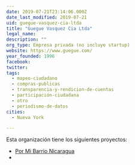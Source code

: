 ```yaml
---
date: 2019-07-21T23:14:06.000Z
date_last_modified: 2019-07-21
uid: guegue-vasquez-cia-ltda
title: "Guegue Vasquez Cia Ltda"
legal_name: 
description: ""
org_type: Empresa privada (no incluye startup)
website: https://www.guegue.com/
year_founded: 1996
facebook: 
twitter: 
tags:
  - mapeo-ciudadano
  - compras-publicas
  - transparencia-y-rendicion-de-cuentas
  - participación-ciudadana
  - otro
  - periodismo-de-datos
cities: 
  - Nueva York

---
```


Esta organización tiene los siguientes proyectos:

- [Por Mi Barrio Nicaragua](/i/por-mi-barrio-nicaragua.html)
- [](/i/por-mi-barrio-nicaragua.html)
